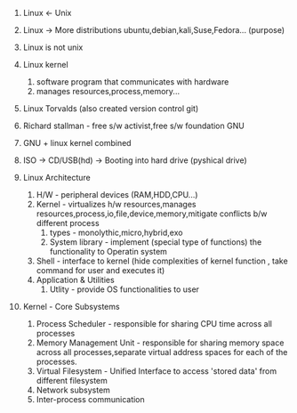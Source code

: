 1. Linux <- Unix
2. Linux -> More distributions ubuntu,debian,kali,Suse,Fedora... (purpose)
3. Linux is not unix
4. Linux kernel
    1. software program that communicates with hardware
    2. manages resources,process,memory...
5. Linux Torvalds (also created version control git)
6. Richard stallman - free s/w activist,free s/w foundation GNU
7. GNU + linux kernel combined
8. ISO -> CD/USB(hd) -> Booting into hard drive (pyshical drive)

9. Linux Architecture
    1. H/W - peripheral devices (RAM,HDD,CPU...)
    2. Kernel - virtualizes h/w resources,manages resources,process,io,file,device,memory,mitigate conflicts b/w
       different process
        1. types - monolythic,micro,hybrid,exo
        2. System library - implement (special type of functions) the functionality to Operatin system
    3. Shell - interface to kernel (hide complexities of kernel function , take command for user and executes it)
    4. Application & Utilities
        1. Utlity - provide OS functionalities to user

10. Kernel - Core Subsystems
    1. Process Scheduler - responsible for sharing CPU time across all processes
    2. Memory Management Unit - responsible for sharing memory space across all processes,separate virtual address
       spaces for each of the processes.
    3. Virtual Filesystem - Unified Interface to access 'stored data' from different filesystem
    4. Network subsystem
    5. Inter-process communication

